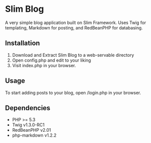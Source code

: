 Slim Blog
===========================

A very simple blog application built on Slim Framework. Uses Twig for templating, Markdown for posting, and RedBeanPHP for databasing.


Installation
--------------------

1. Download and Extract Slim Blog to a web-servable directory
2. Open config.php and edit to your liking
3. Visit index.php in your browser.


Usage
--------------------

To start adding posts to your blog, open /login.php in your browser.


Dependencies
--------------------
- PHP >= 5.3
- Twig v1.3.0-RC1
- RedBeanPHP v2.01
- php-markdown v1.2.2